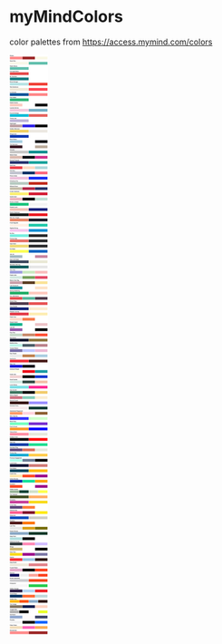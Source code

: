 # myMindColors
color palettes from https://access.mymind.com/colors

![color palettes preview](dist/palettes.png)
